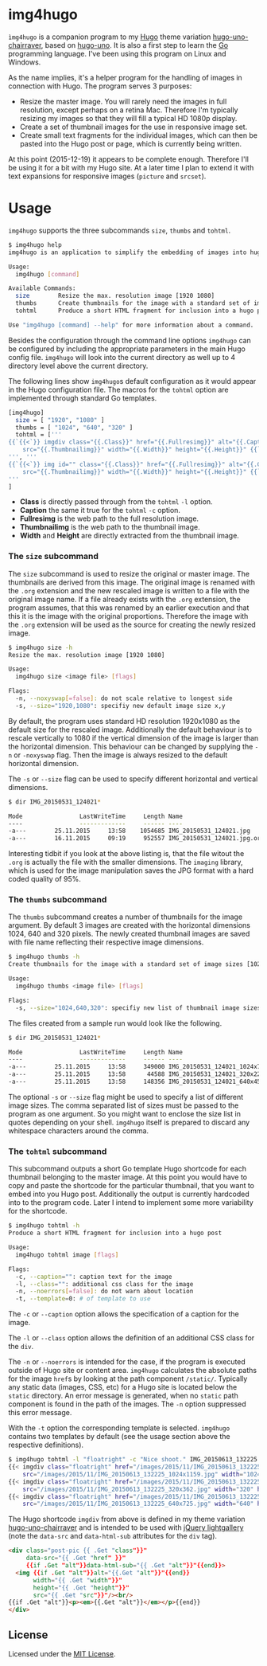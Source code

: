 # img4hugo

`ìmg4hugo` is a companion program to my [Hugo](http://gohugo.io) theme
variation
[hugo-uno-chairraver](https://github.com/chairraver/hugo-uno-chairraver),
based on [hugo-uno](https://github.com/SenjinDarashiva/hugo-uno). It
is also a first step to learn the [Go](https://golang.org) programming
language. I've been using this program on Linux and Windows.

As the name implies, it's a helper program for the handling of images
in connection with Hugo. The program serves 3 purposes:

* Resize the master image. You will rarely need the images in full
  resolution, except perhaps on a retina Mac. Therefore I'm typically
  resizing my images so that they will fill a typical HD 1080p display.
* Create a set of thumbnail images for the use in responsive image set.
* Create small text fragments for the individual images, which can
  then be pasted into the Hugo post or page, which is currently being
  written.

At this point (2015-12-19) it appears to be complete enough. Therefore
I'll be using it for a bit with my Hugo site. At a later time I plan
to extend it with text expansions for responsive images (`picture` and
`srcset`).

# Usage

`img4hugo` supports the three subcommands `size`, `thumbs` and `tohtml`.

``` bash
$ img4hugo help
img4hugo is an application to simplify the embedding of images into hugo content.

Usage:
  img4hugo [command]

Available Commands:
  size        Resize the max. resolution image [1920 1080]
  thumbs      Create thumbnails for the image with a standard set of image sizes [1024 640 320]
  tohtml      Produce a short HTML fragment for inclusion into a hugo post

Use "img4hugo [command] --help" for more information about a command.
```

Besides the configuration through the command line options `img4hugo`
can be configured by including the appropriate parameters in the main
Hugo config file. `img4hugo` will look into the current directory as
well up to 4 directory level above the current directory.

The following lines show `img4hugo`s default configuration as it would
appear in the Hugo configuration file. The macros for the `tohtml`
option are implemented through standard Go templates.

``` bash
[img4hugo]
  size = [ "1920", "1080" ]
  thumbs = [ "1024", "640", "320" ]
  tohtml = ['''
{{`{{<`}} imgdiv class="{{.Class}}" href="{{.Fullresimg}}" alt="{{.Caption}}"
    src="{{.Thumbnailimg}}" width="{{.Width}}" height="{{.Height}}" {{`>}}`}}
''', '''
{{`{{<`}} img id="" class="{{.Class}}" href="{{.Fullresimg}}" alt="{{.Caption}}"
    src="{{.Thumbnailimg}}" width="{{.Width}}" height="{{.Height}}" {{`>}}`}}
'''
]
```

* **Class** is directly passed through from the `tohtml` `-l` option.
* **Caption** the same it true for the  `tohtml` `-c` option.
* **Fullresimg** is the web path to the full resolution image.
* **Thumbnailimg** is the web path to the thumbnail image.
* **Width** and **Height** are directly extracted from the thumbnail
  image. 

### The `size` subcommand

The `size` subcommand is used to resize the original or master
image. The thumbnails are derived from this image. The original image
is renamed with the `.org` extension and the new rescaled image is
written to a file with the original image name. If a file already
exists with the `.org` extension, the program assumes, that this was
renamed by an earlier execution and that this it is the image with the
original proportions. Therefore the image with the `.org` extension
will be used as the source for creating the newly resized image.

``` bash
$ img4hugo size -h
Resize the max. resolution image [1920 1080]

Usage:
  img4hugo size <image file> [flags]

Flags:
  -n, --noxyswap[=false]: do not scale relative to longest side
  -s, --size="1920,1080": specifiy new default image size x,y
```

By default, the program uses standard HD resolution 1920x1080 as the
default size for the rescaled image. Additionally the default
behaviour is to rescale vertically to 1080 if the vertical dimension
of the image is larger than the horizontal dimension. This behaviour
can be changed by supplying the `-n` or `-noxyswap` flag. Then the
image is always resized to the default horizontal dimension.

The `-s` or `--size` flag can be used to specify different horizontal
and vertical dimensions.


``` bash
$ dir IMG_20150531_124021*

Mode                LastWriteTime     Length Name
----                -------------     ------ ----
-a---        25.11.2015     13:58    1054685 IMG_20150531_124021.jpg
-a---        16.11.2015     09:19     952557 IMG_20150531_124021.jpg.org
```

Interesting tidbit if you look at the above listing is, that the file
witout the `.org` is actually the file with the smaller
dimensions. The `imaging` library, which is used for the image
manipulation saves the JPG format with a hard coded quality of 95%.

### The `thumbs` subcommand

The `thumbs` subcommand creates a number of thumbnails for the image
argument. By default 3 images are created with the horizontal
dimensions 1024, 640 and 320 pixels. The newly created thumbnail
images are saved with file name reflecting their respective image
dimensions.

``` bash
$ img4hugo thumbs -h
Create thumbnails for the image with a standard set of image sizes [1024 640 320]

Usage:
  img4hugo thumbs <image file> [flags]

Flags:
  -s, --size="1024,640,320": specifiy new list of thumbnail image sizes
```

The files created from a sample run would look like the following.

``` bash
$ dir IMG_20150531_124021*

Mode                LastWriteTime     Length Name
----                -------------     ------ ----
-a---        25.11.2015     13:58     349000 IMG_20150531_124021_1024x729.jpg
-a---        25.11.2015     13:58      44588 IMG_20150531_124021_320x228.jpg
-a---        25.11.2015     13:58     148356 IMG_20150531_124021_640x456.jpg
```

The optional `-s` or `--size` flag might be used to specify a list of
different image sizes. The comma separated list of sizes must be
passed to the program as one argument. So you might want to enclose
the size list in quotes depending on your shell. `img4hugo` itself is
prepared to discard any whitespace characters around the comma.

### The `tohtml` subcommand

This subcommand outputs a short Go template Hugo shortcode for
each thumbnail belonging to the master image. At this point you would
have to copy and paste the shortcode for the particular thumbnail,
that you want to embed into you Hugo post. Additionally the output is
currently hardcoded into to the program code. Later I intend to
implement some more variability for the shortcode. 

``` bash
$ img4hugo tohtml -h
Produce a short HTML fragment for inclusion into a hugo post

Usage:
  img4hugo tohtml image [flags]

Flags:
  -c, --caption="": caption text for the image
  -l, --class="": additional css class for the image
  -n, --noerrors[=false]: do not warn about location
  -t, --template=0: # of template to use
```

The `-c` or `--caption` option allows the specification of a caption
for the image.

The `-l` or `--class` option allows the definition of an additional
CSS class for the `div`.

The `-n` or `--noerrors` is intended for the case, if the program is
executed outside of Hugo site or content area. `img4hugo` calculates
the absolute paths for the image `href`s by looking at the path
component `/static/`. Typically any static data (images, CSS, etc) for
a Hugo site is located below the `static` directory. An error message
is generated, when no `static` path component is found in the path of
the images. The `-n` option suppressed this error message.

With the `-t` option the corresponding template is
selected. `img4hugo` contains two templates by default (see the usage
section above the respective definitions).

``` bash
$ img4hugo tohtml -l "floatright" -c "Nice shoot." IMG_20150613_132225.jpg
{{< imgdiv class="floatright" href="/images/2015/11/IMG_20150613_132225.jpg" alt="Nice shoot."
    src="/images/2015/11/IMG_20150613_132225_1024x1159.jpg" width="1024" height="1159" >}}
{{< imgdiv class="floatright" href="/images/2015/11/IMG_20150613_132225.jpg" alt="Nice shoot."
    src="/images/2015/11/IMG_20150613_132225_320x362.jpg" width="320" height="362" >}}
{{< imgdiv class="floatright" href="/images/2015/11/IMG_20150613_132225.jpg" alt="Nice shoot."
    src="/images/2015/11/IMG_20150613_132225_640x725.jpg" width="640" height="725" >}}
```

The Hugo shortcode `imgdiv` from above is defined in my theme
variation
[hugo-uno-chairraver](https://github.com/chairraver/hugo-uno-chairraver)
and is intended to be used with
[jQuery lightgallery](https://sachinchoolur.github.io/lightGallery/)
(note the `data-src` and `data-html-sub` attributes for the `div`
tag).

``` html
<div class="post-pic {{ .Get "class"}}"
     data-src="{{ .Get "href" }}"
     {{if .Get "alt"}}data-html-sub="{{ .Get "alt"}}"{{end}}>
  <img {{if .Get "alt"}}alt="{{.Get "alt"}}"{{end}}
       width="{{ .Get "width"}}"
       height="{{ .Get "height"}}"
       src="{{ .Get "src"}}"/><br/>
{{if .Get "alt"}}<p><em>{{.Get "alt"}}</em></p>{{end}}
</div>
```

## License

Licensed under the [MIT License](LICENSE.txt).
